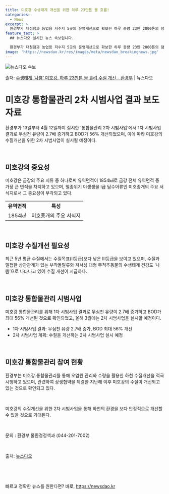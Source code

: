```yaml
---
title: 미호강 수생태계 개선을 위한 하루 23만톤 물 흐름!
categories:
  - News
excerpt: >
  환경부가 대청댐과 농업용 저수지 5곳의 운영개선으로 확보한 하루 총량 23만 2000톤의 댐저수지 용수를 미…
feature_text: >
  ## 뉴스다오 실시간 뉴스 속보입니다.

  환경부가 대청댐과 농업용 저수지 5곳의 운영개선으로 확보한 하루 총량 23만 2000톤의 댐저수지 용수를 미…
image: 'https://newsdao.kr/res/images/meta/newsdao_breakingnews.jpg'
---
```


![뉴스다오 속보](https://newsdao.kr/res/images/meta/newsdao_breakingnews.jpg)

<p>출처: <a href="https://newsdao.kr/3320" rel="dofollow">수생태계 ‘나쁨’ 미호강, 하루 23만톤 물 흘려 수질 개선 - 환경부</a> | 뉴스다오</p>

<h1>미호강 통합물관리 2차 시범사업 결과 보도자료</h1>

<p data-ke-size="size16">환경부가 13일부터 4월 12일까지 실시한 ‘통합물관리 2차 시범사업’에서 1차 시범사업 결과로 무심천 유량이 2.7배 증가하고 BOD가 56% 개선되었으며, 이에 따라 미호강의 수질개선을 위한 2차 시범사업이 실시될 예정이다.</p>
<p data-ke-size="size16">&nbsp;</p>

<h2 data-ke-size="size26">미호강의 중요성</h2>

<p data-ke-size="size16">미호강은 금강의 주요 지류 중 하나로써 유역면적이 1854㎢로 금강 전체 유역면적 중 가장 큰 면적을 차지하고 있으며, 멸종위기 야생생물 Ⅰ급 담수어류인 미호종개의 주요 서식지로서 그 중요성이 부각되고 있다.</p>
<table>
	<tr>
		<td style="text-align: center; height: 17px;"><b>유역면적</b></td>
		<td style="text-align: center; height: 17px;"><b>특성</b></td>
	</tr>
	<tr>
		<td style="text-align: center; height: 17px;">1854㎢</td>
		<td style="text-align: center; height: 17px;">미호종개의 주요 서식지</td>
	</tr>
</table>
<p data-ke-size="size16">&nbsp;</p>

<h2 data-ke-size="size26">미호강 수질개선 필요성</h2>

<p data-ke-size="size16">최근 5년 평균 수질에서는 수질목표(Ⅱ등급)보다 낮은 Ⅲ등급을 보이고 있으며, 수질과 밀접한 상관관계가 있는 부착돌말류와 저서성 대형 무척추동물의 수생태계 건강도 ‘나쁨’으로 나타나고 있어 수질 개선이 시급하다.</p>
<p data-ke-size="size16">&nbsp;</p>

<h2 data-ke-size="size26">미호강 통합물관리 시범사업</h2>

<p data-ke-size="size16">미호강 통합물관리를 위해 1차 시범사업 결과로 무심천 유량이 2.7배 증가하고 BOD가 최대 56% 개선된 것으로 확인되었고, 올해 3월에는 2차 시범사업을 실시할 예정이다.</p>
<ul>
	<li>1차 시범사업 결과: 무심천 유량 2.7배 증가, BOD 최대 56% 개선</li>
	<li>2차 시범사업 계획: 수질을 개선하는 2차 시범사업 실시 예정</li>
</ul>
<p data-ke-size="size16">&nbsp;</p>

<h2 data-ke-size="size26">미호강 통합물관리 참여 현황</h2>

<p data-ke-size="size16">환경부는 미호강 통합물관리를 통해 오염원 관리와 수량을 활용한 하천 수질개선을 적극 시행하고 있으며, 관련하여 상생협약을 체결한 지난해 이후 미호강의 수질이 개선되고 있는 것으로 확인되고 있다.</p>
<p data-ke-size="size16">&nbsp;</p>

<p data-ke-size="size16">미호강의 수질개선을 위한 2차 시범사업을 통해 하천의 환경을 보다 안정적으로 개선할 수 있을 것으로 기대된다.</p>
<p data-ke-size="size16">&nbsp;</p>

<p data-ke-size="size16">문의 : 환경부 물환경정책과 (044-201-7002)</p>
<p data-ke-size="size16">&nbsp;</p>

<p data-ke-size="size16">출처: <a href="https://newsdao.kr/3320">뉴스다오</a></p>
<p data-ke-size="size16">&nbsp;</p>
<p data-ke-size="size16">&nbsp;</p> 

빠르고 정확한 뉴스를 원한다면? 바로, <a href="https://newsdao.kr" rel="dofollow">https://newsdao.kr</a>


